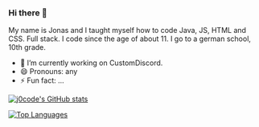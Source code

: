 ### Hi there 👋

My name is Jonas and I taught myself how to code Java, JS, HTML and CSS. Full stack.
I code since the age of about 11. I go to a german school, 10th grade.

- 🔭 I’m currently working on CustomDiscord.
- 😄 Pronouns: any
- ⚡ Fun fact: ...

[![j0code's GitHub stats](https://github-readme-stats.vercel.app/api?username=j0code)](https://github.com/anuraghazra/github-readme-stats)

[![Top Languages](https://github-readme-stats.vercel.app/api/top-langs/?username=j0code)](https://github.com/anuraghazra/github-readme-stats)
